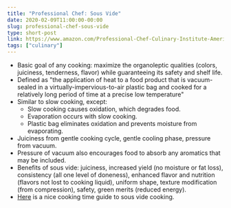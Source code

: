 ```yaml
---
title: "Professional Chef: Sous Vide"
date: 2020-02-09T11:00:00-00:00
slug: professional-chef-sous-vide
type: short-post
link: https://www.amazon.com/Professional-Chef-Culinary-Institute-America/dp/0470421355/
tags: ["culinary"]
---
```


* Basic goal of any cooking: maximize the organoleptic qualities (colors, juiciness, tenderness, flavor) while guaranteeing its safety and shelf life.
* Defined as "the application of heat to a food product that is vacuum-sealed in a virtually-impervious-to-air plastic bag and cooked for a relatively long period of time at a precise low temperature"
* Similar to slow cooking, except:
    * Slow cooking causes oxidation, which degrades food.
    * Evaporation occurs with slow cooking.
    * Plastic bag eliminates oxidation and prevents moisture from evaporating.
* Juiciness from gentle cooking cycle, gentle cooling phase, pressure from vacuum.
* Pressure of vacuum also encourages food to absorb any aromatics that may be included.
* Benefits of sous vide: juiciness, increased yield (no moisture or fat loss), consistency (all one level of doneness), enhanced flavor and nutrition (flavors not lost to cooking liquid), uniform shape, texture modification (from compression), safety, green merits (reduced energy).
* [Here](https://www.chefsteps.com/activities/sous-vide-time-and-temperature-guide) is a nice cooking time guide to sous vide cooking.